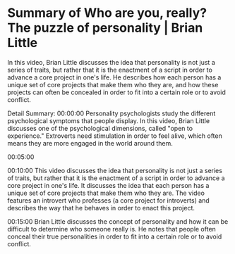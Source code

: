 # Summary of Who are you, really? The puzzle of personality | Brian Little

In this video, Brian Little discusses the idea that personality is not just a series of traits, but rather that it is the enactment of a script in order to advance a core project in one's life. He describes how each person has a unique set of core projects that make them who they are, and how these projects can often be concealed in order to fit into a certain role or to avoid conflict.

Detail Summary: 
00:00:00
Personality psychologists study the different psychological symptoms that people display. In this video, Brian Little discusses one of the psychological dimensions, called "open to experience." Extroverts need stimulation in order to feel alive, which often means they are more engaged in the world around them.

00:05:00
<could not summarize>

00:10:00
This video discusses the idea that personality is not just a series of traits, but rather that it is the enactment of a script in order to advance a core project in one's life. It discusses the idea that each person has a unique set of core projects that make them who they are. The video features an introvert who professes (a core project for introverts) and describes the way that he behaves in order to enact this project.

00:15:00
Brian Little discusses the concept of personality and how it can be difficult to determine who someone really is. He notes that people often conceal their true personalities in order to fit into a certain role or to avoid conflict.

